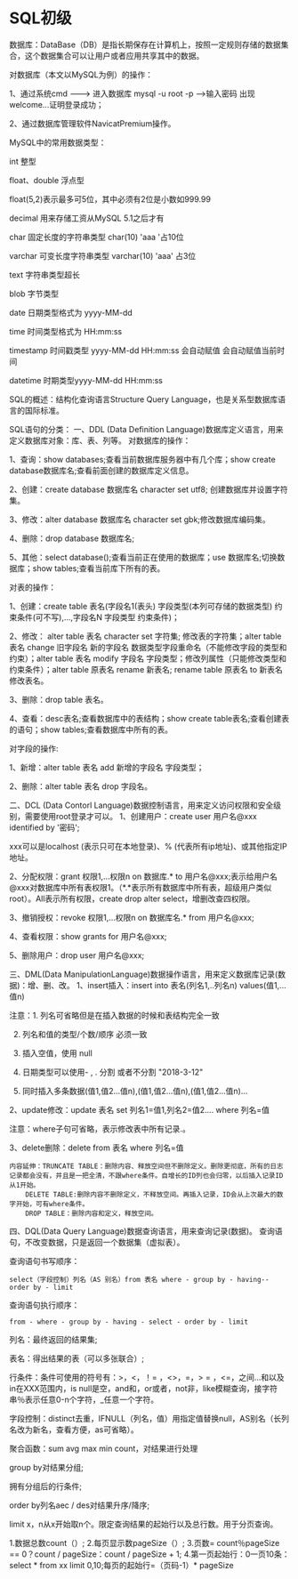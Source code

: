 # SQL初级

数据库：DataBase（DB）是指长期保存在计算机上，按照一定规则存储的数据集合，这个数据集合可以让用户或者应用共享其中的数据。

对数据库（本文以MySQL为例）的操作：

1、通过系统cmd ---> 进入数据库 mysql -u root -p -->输入密码 出现welcome...证明登录成功；

2、通过数据库管理软件NavicatPremium操作。

MySQL中的常用数据类型：

int 整型

float、double 浮点型

float(5,2)表示最多可5位，其中必须有2位是小数如999.99

decimal 用来存储工资从MySQL 5.1之后才有

char 固定长度的字符串类型 char(10) 'aaa       '占10位

varchar 可变长度字符串类型 varchar(10) 'aaa' 占3位

text 字符串类型超长

blob 字节类型

date 日期类型格式为 yyyy-MM-dd

time 时间类型格式为 HH:mm:ss

timestamp 时间戳类型 yyyy-MM-dd HH:mm:ss 会自动赋值 会自动赋值当前时间

datetime 时期类型yyyy-MM-dd HH:mm:ss

SQL的概述：结构化查询语言Structure Query Language，也是关系型数据库语言的国际标准。

SQL语句的分类：
一、DDL (Data Definition Language)数据库定义语言，用来定义数据库对象：库、表、列等。
对数据库的操作：

1、查询：show databases;查看当前数据库服务器中有几个库；show create database数据库名;查看前面创建的数据库定义信息。

2、创建：create database 数据库名 character set utf8; 创建数据库并设置字符集。

3、修改：alter database 数据库名 character set gbk;修改数据库编码集。

4、删除：drop database 数据库名;

5、其他：select database();查看当前正在使用的数据库；use 数据库名;切换数据库；show tables;查看当前库下所有的表。

对表的操作：

1、创建：create table 表名(字段名1(表头) 字段类型(本列可存储的数据类型) 约束条件(可不写),...,字段名N 字段类型 约束条件)；

2、修改： alter table 表名 character set 字符集; 修改表的字符集；alter table 表名 change 旧字段名 新的字段名 数据类型字段重命名（不能修改字段的类型和约束）；alter table 表名 modify 字段名 字段类型；修改列属性（只能修改类型和约束条件）；alter table 原表名 rename 新表名; rename table 原表名 to 新表名修改表名。

3、删除：drop table 表名。

4、查看：desc表名;查看数据库中的表结构；show create table表名;查看创建表的语句；show tables;查看数据库中所有的表。

对字段的操作:

1、新增：alter table 表名 add 新增的字段名 字段类型；

2、删除：alter table 表名 drop 字段名。

二、DCL (Data Contorl Language)数据控制语言，用来定义访问权限和安全级别，需要使用root登录才可以。
1、创建用户：create user 用户名@xxx identified by '密码';

xxx可以是localhost (表示只可在本地登录)、% (代表所有ip地址)、或其他指定IP地址。

2、分配权限：grant 权限1,...权限n on 数据库.* to 用户名@xxx;表示给用户名@xxx对数据库中所有表权限1。（*.*表示所有数据库中所有表，超级用户类似root）。All表示所有权限，create drop alter select，增删改查四权限。

3、撤销授权：revoke 权限1,...权限n on 数据库名.* from 用户名@xxx;

4、查看权限：show grants for 用户名@xxx;

5、删除用户：drop user 用户名@xxx;

三、DML(Data ManipulationLanguage)数据操作语言，用来定义数据库记录(数据)：增、删、改。
1、insert插入：insert into 表名(列名1,..列名n) values(值1,...值n)

注意：1. 列名可省略但是在插入数据的时候和表结构完全一致

   2. 列名和值的类型/个数/顺序 必须一致

   3. 插入空值，使用 null

   4. 日期类型可以使用- , . 分割 或者不分割 "2018-3-12"   

   5. 同时插入多条数据(值1,值2...值n),(值1,值2...值n),(值1,值2...值n)...

2、update修改：update 表名 set 列名1=值1,列名2=值2.... where 列名=值

注意：where子句可省略，表示修改表中所有记录.。

3、delete删除：delete from 表名 where 列名=值

    内容延伸：TRUNCATE TABLE：删除内容、释放空间但不删除定义。删除更彻底，所有的日志记录都会没有，并且是一把全清，不跟where条件。自增长的ID列也会归零，以后插入记录ID从1开始。
        DELETE TABLE:删除内容不删除定义，不释放空间。再插入记录，ID会从上次最大的数字开始，可有where条件。
        DROP TABLE：删除内容和定义，释放空间。

四、DQL(Data Query Language)数据查询语言，用来查询记录(数据)。
查询语句，不改变数据，只是返回一个数据集（虚拟表）。

查询语句书写顺序：

    select（字段控制）列名（AS 别名）from 表名 where - group by - having-- order by - limit

查询语句执行顺序：

    from - where - group by - having - select - order by - limit

列名：最终返回的结果集;

表名：得出结果的表（可以多张联合）;

行条件：条件可使用的符号有：>，<，！= ，<>，=，> = ，<=，之间...和以及in在XXX范围内，is null是空，and和，or或者，not非，like模糊查询，接字符串％表示任意0-n个字符，_任意一个字符。

字段控制：distinct去重，IFNULL（列名，值）用指定值替换null，AS别名（长列名改为新名，查看方便，as可省略）。

聚合函数：sum avg max min count，对结果进行处理

group by对结果分组;

拥有分组后的行条件;

order by列名aec / des对结果升序/降序;

limit x，n从x开始取n个。限定查询结果的起始行以及总行数。用于分页查询。

1.数据总数count（）; 2.每页显示数pageSize（）; 3.页数= count％pageSize == 0？count / pageSize：count / pageSize + 1; 4.第一页起始行：0一页10条：select * from xx limit 0,10;每页的起始行=（页码-1）* pageSize